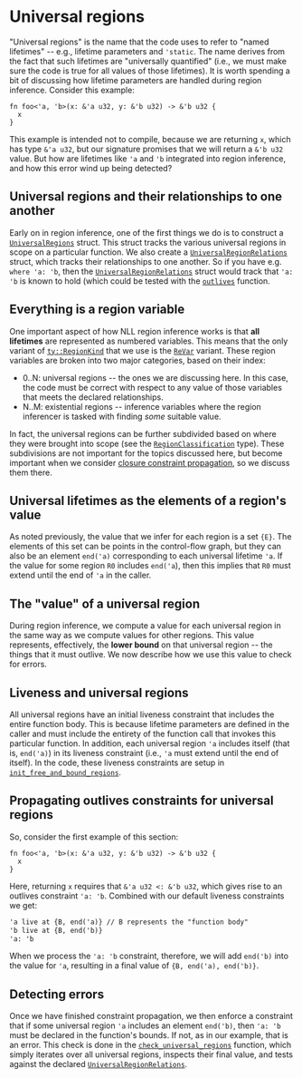 # Universal regions

"Universal regions" is the name that the code uses to refer to "named
lifetimes" -- e.g., lifetime parameters and `'static`. The name
derives from the fact that such lifetimes are "universally quantified"
(i.e., we must make sure the code is true for all values of those
lifetimes). It is worth spending a bit of discussing how lifetime
parameters are handled during region inference. Consider this example:

```rust,ignore
fn foo<'a, 'b>(x: &'a u32, y: &'b u32) -> &'b u32 {
  x
}
```

This example is intended not to compile, because we are returning `x`,
which has type `&'a u32`, but our signature promises that we will
return a `&'b u32` value. But how are lifetimes like `'a` and `'b`
integrated into region inference, and how this error wind up being
detected?

## Universal regions and their relationships to one another

Early on in region inference, one of the first things we do is to
construct a [`UniversalRegions`] struct. This struct tracks the
various universal regions in scope on a particular function.  We also
create a [`UniversalRegionRelations`] struct, which tracks their
relationships to one another. So if you have e.g. `where 'a: 'b`, then
the [`UniversalRegionRelations`] struct would track that `'a: 'b` is
known to hold (which could be tested with the [`outlives`] function.

[`UniversalRegions`]: https://doc.rust-lang.org/nightly/nightly-rustc/rustc_mir/borrow_check/universal_regions/struct.UniversalRegions.html
[`UniversalRegionRelations`]: https://doc.rust-lang.org/nightly/nightly-rustc/rustc_mir/borrow_check/type_check/free_region_relations/struct.UniversalRegionRelations.html
[`outlives`]: https://doc.rust-lang.org/nightly/nightly-rustc/rustc_mir/borrow_check/type_check/free_region_relations/struct.UniversalRegionRelations.html#method.outlives

## Everything is a region variable

One important aspect of how NLL region inference works is that **all
lifetimes** are represented as numbered variables. This means that the
only variant of [`ty::RegionKind`] that we use is the [`ReVar`]
variant. These region variables are broken into two major categories,
based on their index:

[`ty::RegionKind`]: https://doc.rust-lang.org/nightly/nightly-rustc/rustc/ty/enum.RegionKind.html
[`ReVar`]: https://doc.rust-lang.org/nightly/nightly-rustc/rustc/ty/enum.RegionKind.html#variant.ReVar

- 0..N: universal regions -- the ones we are discussing here. In this
  case, the code must be correct with respect to any value of those
  variables that meets the declared relationships.
- N..M: existential regions -- inference variables where the region
  inferencer is tasked with finding *some* suitable value.

In fact, the universal regions can be further subdivided based on
where they were brought into scope (see the [`RegionClassification`]
type). These subdivisions are not important for the topics discussed
here, but become important when we consider [closure constraint
propagation](./closure_constraints.html), so we discuss them there.

[`RegionClassification`]: https://doc.rust-lang.org/nightly/nightly-rustc/rustc_mir/borrow_check/universal_regions/enum.RegionClassification.html#variant.Local

## Universal lifetimes as the elements of a region's value

As noted previously, the value that we infer for each region is a set
`{E}`. The elements of this set can be points in the control-flow
graph, but they can also be an element `end('a)` corresponding to each
universal lifetime `'a`. If the value for some region `R0` includes
`end('a`), then this implies that `R0` must extend until the end of `'a`
in the caller.

## The "value" of a universal region

During region inference, we compute a value for each universal region
in the same way as we compute values for other regions. This value
represents, effectively, the **lower bound** on that universal region
-- the things that it must outlive. We now describe how we use this
value to check for errors.

## Liveness and universal regions

All universal regions have an initial liveness constraint that
includes the entire function body. This is because lifetime parameters
are defined in the caller and must include the entirety of the
function call that invokes this particular function. In addition, each
universal region `'a` includes itself (that is, `end('a)`) in its
liveness constraint (i.e., `'a` must extend until the end of
itself). In the code, these liveness constraints are setup in
[`init_free_and_bound_regions`].

[`init_free_and_bound_regions`]: https://doc.rust-lang.org/nightly/nightly-rustc/rustc_mir/borrow_check/region_infer/struct.RegionInferenceContext.html#method.init_free_and_bound_regions

## Propagating outlives constraints for universal regions

So, consider the first example of this section:

```rust,ignore
fn foo<'a, 'b>(x: &'a u32, y: &'b u32) -> &'b u32 {
  x
}
```

Here, returning `x` requires that `&'a u32 <: &'b u32`, which gives
rise to an outlives constraint `'a: 'b`. Combined with our default liveness
constraints we get:

```txt
'a live at {B, end('a)} // B represents the "function body"
'b live at {B, end('b)}
'a: 'b
```

When we process the `'a: 'b` constraint, therefore, we will add
`end('b)` into the value for `'a`, resulting in a final value of `{B,
end('a), end('b)}`.

## Detecting errors

Once we have finished constraint propagation, we then enforce a
constraint that if some universal region `'a` includes an element
`end('b)`, then `'a: 'b` must be declared in the function's bounds. If
not, as in our example, that is an error. This check is done in the
[`check_universal_regions`] function, which simply iterates over all
universal regions, inspects their final value, and tests against the
declared [`UniversalRegionRelations`].

[`check_universal_regions`]: https://doc.rust-lang.org/nightly/nightly-rustc/rustc_mir/borrow_check/region_infer/struct.RegionInferenceContext.html#method.check_universal_regions
